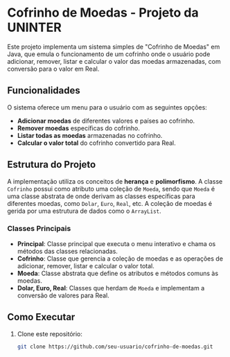 # Cofrinho de Moedas - Projeto da UNINTER

Este projeto implementa um sistema simples de "Cofrinho de Moedas" em Java, que emula o funcionamento de um cofrinho onde o usuário pode adicionar, remover, listar e calcular o valor das moedas armazenadas, com conversão para o valor em Real.

## Funcionalidades

O sistema oferece um menu para o usuário com as seguintes opções:

- **Adicionar moedas** de diferentes valores e países ao cofrinho.
- **Remover moedas** específicas do cofrinho.
- **Listar todas as moedas** armazenadas no cofrinho.
- **Calcular o valor total** do cofrinho convertido para Real.

## Estrutura do Projeto

A implementação utiliza os conceitos de **herança** e **polimorfismo**. A classe `Cofrinho` possui como atributo uma coleção de `Moeda`, sendo que `Moeda` é uma classe abstrata de onde derivam as classes específicas para diferentes moedas, como `Dolar`, `Euro`, `Real`, etc. A coleção de moedas é gerida por uma estrutura de dados como o `ArrayList`.

### Classes Principais

- **Principal**: Classe principal que executa o menu interativo e chama os métodos das classes relacionadas.
- **Cofrinho**: Classe que gerencia a coleção de moedas e as operações de adicionar, remover, listar e calcular o valor total.
- **Moeda**: Classe abstrata que define os atributos e métodos comuns às moedas.
- **Dolar, Euro, Real**: Classes que herdam de `Moeda` e implementam a conversão de valores para Real.

## Como Executar

1. Clone este repositório:
   ```bash
   git clone https://github.com/seu-usuario/cofrinho-de-moedas.git
